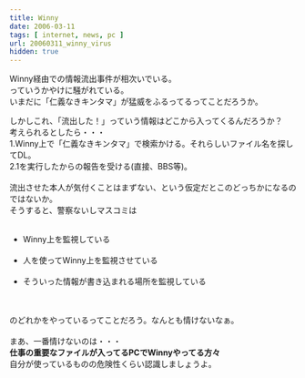 ```yaml
---
title: Winny
date: 2006-03-11
tags: [ internet, news, pc ]
url: 20060311_winny_virus
hidden: true
---
```

Winny経由での情報流出事件が相次いでいる。<br />
っていうかやけに騒がれている。<br />
いまだに「仁義なきキンタマ」が猛威をふるってるってことだろうか。<a></a>
<!--more-->
しかしこれ、「流出した！」っていう情報はどこから入ってくるんだろうか？<br />
考えられるとしたら・・・<br />
1.Winny上で「仁義なきキンタマ」で検索かける。それらしいファイル名を探してDL。<br />
2.1を実行したからの報告を受ける(直接、BBS等)。<br />
<br />
流出させた本人が気付くことはまずない、という仮定だとこのどっちかになるのではないか。<br />
そうすると、警察ないしマスコミは<br />
<ul><br />
<li>Winny上を監視している</li><br />
<li>人を使ってWinny上を監視させている</li><br />
<li>そういった情報が書き込まれる場所を監視している</li><br />
</ul><br />
のどれかをやっているってことだろう。なんとも情けないなぁ。<br />
<br />
まあ、一番情けないのは・・・<br />
<strong>仕事の重要なファイルが入ってるPCでWinnyやってる方々</strong><br />
自分が使っているものの危険性くらい認識しましょうよ。<br />
<br />
<a href="http://kintama.client.jp/" title="仁義なぅンタマ"></a>
